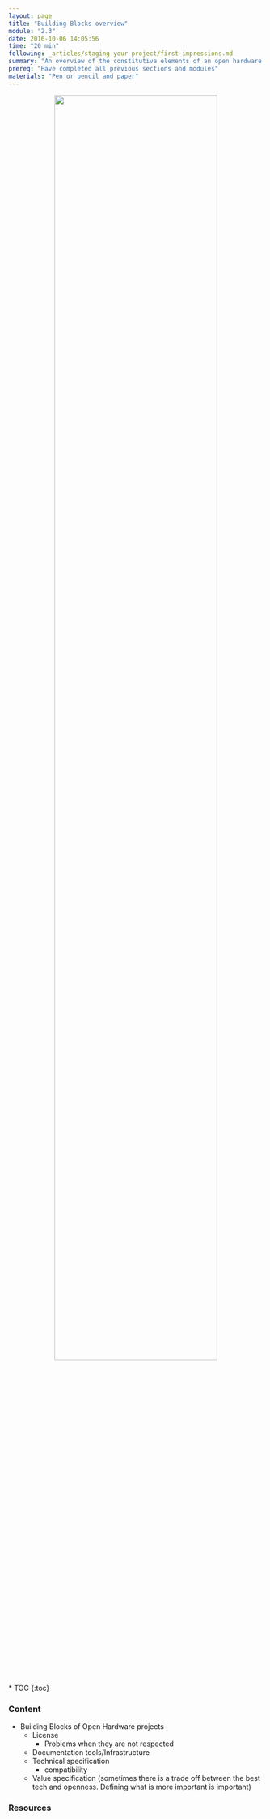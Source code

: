 ```yaml
---
layout: page
title: "Building Blocks overview"
module: "2.3"
date: 2016-10-06 14:05:56
time: "20 min"
following: _articles/staging-your-project/first-impressions.md
summary: "An overview of the constitutive elements of an open hardware project"
prereq: "Have completed all previous sections and modules"
materials: "Pen or pencil and paper"
---
```

<p align="center">
<img src="https://raw.githubusercontent.com/ohwmakers/OHM-curriculum/gh-pages/img/work_in_progress_banner.svg" width="80%"/>
</p>
* TOC
{:toc}

### Content

- Building Blocks of Open Hardware projects
  - License
    - Problems when they are not respected
  - Documentation tools/Infrastructure
  - Technical specification
    - compatibility
  - Value specification (sometimes there is a trade off between the best tech and openness. Defining what is more important is important)


<!-- ### {{ site.assignment }} Do something! -->
<!--- #TODO: We have to find a good assignment for this module-->

### Resources
